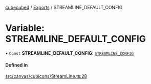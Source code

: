 [cubecubed](/reference/README.md) / [Exports](/reference/modules.md) / STREAMLINE\_DEFAULT\_CONFIG

# Variable: STREAMLINE\_DEFAULT\_CONFIG

• `Const` **STREAMLINE\_DEFAULT\_CONFIG**: [`STREAMLINE_CONFIG`](/reference/interfaces/STREAMLINE_CONFIG.md)

#### Defined in

[src/canvas/cubicons/StreamLine.ts:28](https://github.com/imaphatduc/cubecubed/blob/0c47e8e/src/canvas/cubicons/StreamLine.ts#L28)
